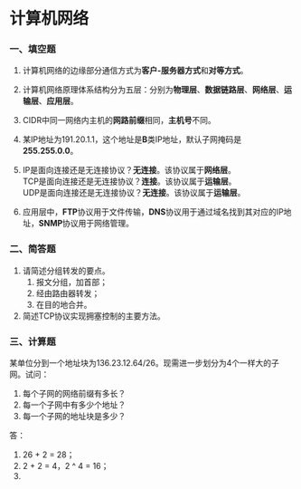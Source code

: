 # 计算机网络
### 一、填空题
1. 计算机网络的边缘部分通信方式为**客户-服务器方式**和**对等方式**。  

2. 计算机网络原理体系结构分为五层：分别为**物理层**、**数据链路层**、**网络层**、**运输层**、**应用层**。  

3. CIDR中同一网络内主机的**网路前缀**相同，**主机号**不同。  

4. 某IP地址为191.20.1.1，这个地址是**B**类IP地址，默认子网掩码是**255.255.0.0**。  

5. IP是面向连接还是无连接协议？**无连接**。该协议属于**网络层**。  
TCP是面向连接还是无连接协议？**连接**。该协议属于**运输层**。  
UDP是面向连接还是无连接协议？**无连接**。该协议属于**运输层**。  

6. 应用层中，**FTP**协议用于文件传输，**DNS**协议用于通过域名找到其对应的IP地址，**SNMP**协议用于网络管理。  
### 二、简答题
1. 请简述分组转发的要点。  
   1. 报文分组，加首部；  
   2. 经由路由器转发；
   3. 在目的地合并。
2. 简述TCP协议实现拥塞控制的主要方法。  

### 三、计算题
某单位分到一个地址块为136.23.12.64/26。现需进一步划分为4个一样大的子网。试问：  
1. 每个子网的网络前缀有多长？
2. 每一个子网中有多少个地址？
3. 每一个子网的地址块是多少？  

答：  
1. 26 + 2 = 28；
2. 2 + 2 = 4，2 ^ 4 = 16；
3. 